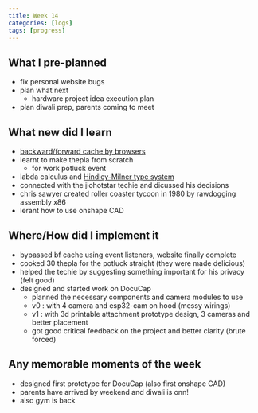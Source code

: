 ```yaml
---
title: Week 14
categories: [logs]
tags: [progress]
---
```


## What I pre-planned

- fix personal website bugs
- plan what next
    - hardware project idea execution plan
- plan diwali prep, parents coming to meet

## What new did I learn

- [backward/forward cache by browsers](https://x.com/_diginova/status/1848678586112196663)
- learnt to make thepla from scratch
    - for work potluck event
- labda calculus and [Hindley-Milner type system](https://bernsteinbear.com/blog/row-poly/)
- connected with the jiohotstar techie and dicussed his decisions
- chris sawyer created roller coaster tycoon in 1980 by rawdogging assembly x86
- lerant how to use onshape CAD

## Where/How did I implement it

- bypassed bf cache using event listeners, website finally complete
- cooked 30 thepla for the potluck straight (they were made delicious)
- helped the techie by suggesting something important for his privacy (felt good)
- designed and started work on DocuCap
    - planned the necessary components and camera modules to use
    - v0 : with 4 camera and esp32-cam on hood (messy wirings)
    - v1 : with 3d printable attachment prototype design, 3 cameras and better placement
    - got good critical feedback on the project and better clarity (brute forced)

## Any memorable moments of the week

- designed first prototype for DocuCap (also first onshape CAD)
- parents have arrived by weekend and diwali is onn!
- also gym is back